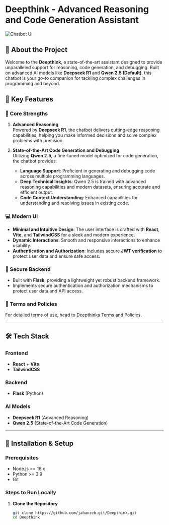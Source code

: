 # Deepthink - Advanced Reasoning and Code Generation Assistant

![Chatbot UI](https://https://i.imgur.com/6o1BP0b.png)

## 🚀 About the Project

Welcome to the **Deepthink**, a state-of-the-art assistant designed to provide unparalleled support for reasoning, code generation, and debugging. Built on advanced AI models like **Deepseek R1** and **Qwen 2.5 (Default)**, this chatbot is your go-to companion for tackling complex challenges in programming and beyond.

## 🌟 Key Features

### 🔑 Core Strengths
1. **Advanced Reasoning**  
   Powered by **Deepseek R1**, the chatbot delivers cutting-edge reasoning capabilities, helping you make informed decisions and solve complex problems with precision.

2. **State-of-the-Art Code Generation and Debugging**  
   Utilizing **Qwen 2.5**, a fine-tuned model optimized for code generation, the chatbot provides:  
   - **Language Support**: Proficient in generating and debugging code across multiple programming languages.  
   - **Deep Technical Insights**: Qwen 2.5 is trained with advanced reasoning capabilities and modern datasets, ensuring accurate and efficient output.  
   - **Code Context Understanding**: Enhanced capabilities for understanding and resolving issues in existing code.

### 💻 Modern UI
- **Minimal and Intuitive Design**: The user interface is crafted with **React**, **Vite**, and **TailwindCSS** for a sleek and modern experience.  
- **Dynamic Interactions**: Smooth and responsive interactions to enhance usability.  
- **Authentication and Authorization**: Includes secure **JWT verification** to protect user data and ensure safe access.

### 🔐 Secure Backend
- Built with **Flask**, providing a lightweight yet robust backend framework.  
- Implements secure authentication and authorization mechanisms to protect user data and API access.

### 📜 Terms and Policies
For detailed terms of use, head to [Deepthinks Terms and Policies](https://deepthinks.netlify.app/terms).

---

## 🛠️ Tech Stack

### Frontend
- **React** + **Vite**
- **TailwindCSS**

### Backend
- **Flask** (Python)

### AI Models
- **Deepseek R1** (Advanced Reasoning)  
- **Qwen 2.5** (State-of-the-Art Code Generation)

---

## 🔧 Installation & Setup

### Prerequisites
- Node.js >= 16.x
- Python >= 3.9
- Git

### Steps to Run Locally

1. **Clone the Repository**  
   ```bash
   git clone https://github.com/jahanzeb-git/Deepthink.git
   cd Deepthink
